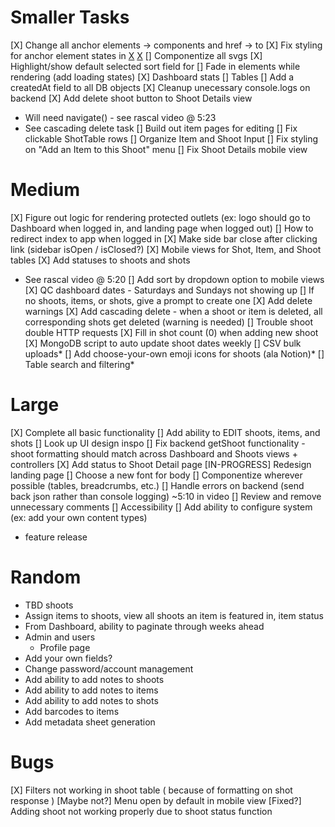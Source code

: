 # Smaller Tasks
[X] Change all anchor elements -> <Link /> components and href -> to
[X] Fix styling for anchor element states in <Layout />
  [X](:focus)
  [X](:active)
[] Componentize all svgs
[X] Highlight/show default selected sort field for <TableHeaderButton />
[] Fade in elements while rendering (add loading states)
  [X] Dashboard stats
  [] Tables
[] Add a createdAt field to all DB objects
[X] Cleanup unecessary console.logs on backend
[X] Add delete shoot button to Shoot Details view
  - Will need navigate() - see rascal video @ 5:23
  - See cascading delete task
[] Build out item pages for editing
[] Fix clickable ShotTable rows
[] Organize Item and Shoot Input
[] Fix styling on "Add an Item to this Shoot" menu
[] Fix Shoot Details mobile view

# Medium
[X] Figure out logic for rendering protected outlets (ex: logo should go to Dashboard when logged in, and landing page when logged out)
[] How to redirect index to app when logged in
[X] Make side bar close after clicking link (sidebar isOpen / isClosed?)
[X] Mobile views for Shot, Item, and Shoot tables
[X] Add statuses to shoots and shots
  - See rascal video @ 5:20
[] Add sort by dropdown option to mobile views
[X] QC dashboard dates - Saturdays and Sundays not showing up
[] If no shoots, items, or shots, give a prompt to create one
[X] Add delete warnings
[X] Add cascading delete - when a shoot or item is deleted, all corresponding shots get deleted (warning is needed)
[] Trouble shoot double HTTP requests
[X] Fill in shot count (0) when adding new shoot
[X] MongoDB script to auto update shoot dates weekly
[] CSV bulk uploads*
[] Add choose-your-own emoji icons for shoots (ala Notion)*
[] Table search and filtering*

# Large
[X] Complete all basic functionality
[] Add ability to EDIT shoots, items, and shots
  [] Look up UI design inspo
[] Fix backend getShoot functionality - shoot formatting should match across Dashboard and Shoots views + controllers
  [X] Add status to Shoot Detail page
[IN-PROGRESS] Redesign landing page
  [] Choose a new font for body
[] Componentize wherever possible (tables, breadcrumbs, etc.)
[] Handle errors on backend (send back json rather than console logging) ~5:10 in video
[] Review and remove unnecessary comments
[] Accessibility
[] Add ability to configure system (ex: add your own content types)

* feature release

# Random
- TBD shoots
- Assign items to shoots, view all shoots an item is featured in, item status
- From Dashboard, ability to paginate through weeks ahead
- Admin and users
  - Profile page
- Add your own fields?
- Change password/account management
- Add ability to add notes to shoots
- Add ability to add notes to items
- Add ability to add notes to shots
- Add barcodes to items
- Add metadata sheet generation

# Bugs
[X] Filters not working in shoot table ( because of formatting on shot response )
[Maybe not?] Menu open by default in mobile view
[Fixed?] Adding shoot not working properly due to shoot status function